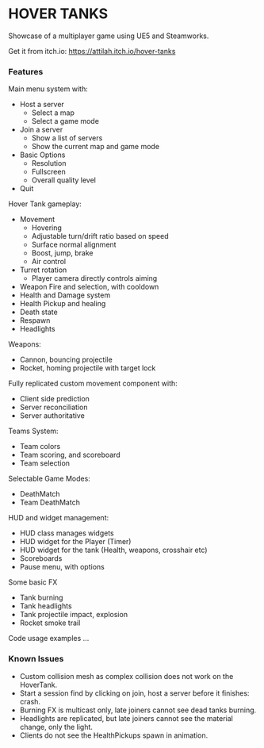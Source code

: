 # HOVER TANKS

Showcase of a multiplayer game using UE5 and Steamworks.

Get it from itch.io:
https://attilah.itch.io/hover-tanks

### Features

Main menu system with:
- Host a server
  - Select a map
  - Select a game mode
- Join a server
  - Show a list of servers
  - Show the current map and game mode
- Basic Options
  - Resolution
  - Fullscreen
  - Overall quality level
- Quit

Hover Tank gameplay:
- Movement
  - Hovering
  - Adjustable turn/drift ratio based on speed
  - Surface normal alignment
  - Boost, jump, brake
  - Air control
- Turret rotation
  - Player camera directly controls aiming
- Weapon Fire and selection, with cooldown
- Health and Damage system
- Health Pickup and healing
- Death state
- Respawn
- Headlights

Weapons:
- Cannon, bouncing projectile
- Rocket, homing projectile with target lock

Fully replicated custom movement component with:
- Client side prediction
- Server reconciliation
- Server authoritative

Teams System:
- Team colors
- Team scoring, and scoreboard
- Team selection

Selectable Game Modes:
- DeathMatch
- Team DeathMatch

HUD and widget management:
- HUD class manages widgets
- HUD widget for the Player (Timer)
- HUD widget for the tank (Health, weapons, crosshair etc)
- Scoreboards
- Pause menu, with options

Some basic FX
- Tank burning
- Tank headlights
- Tank projectile impact, explosion
- Rocket smoke trail

Code usage examples
...

### Known Issues
- Custom collision mesh as complex collision does not work on the HoverTank.
- Start a session find by clicking on join, host a server before it finishes: crash.
- Burning FX is multicast only, late joiners cannot see dead tanks burning.
- Headlights are replicated, but late joiners cannot see the material change, only the light.
- Clients do not see the HealthPickups spawn in animation.
